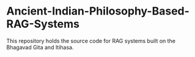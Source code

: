 # Ancient-Indian-Philosophy-Based-RAG-Systems
This repository holds the source code for RAG systems built on the Bhagavad Gita and Itihasa.
